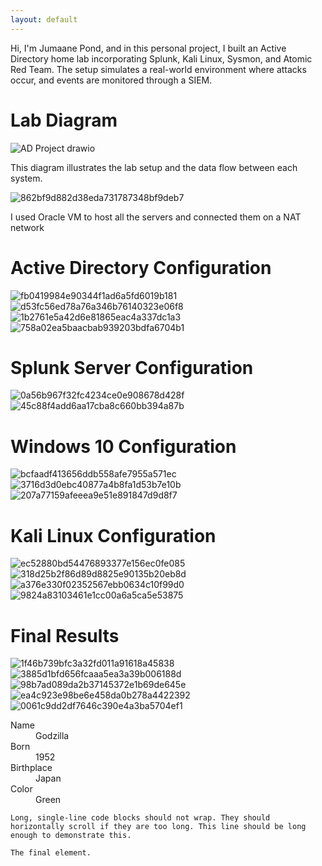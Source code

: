 ```yaml
---
layout: default
---
```


Hi, I'm Jumaane Pond, and in this personal project, I built an Active Directory home lab incorporating Splunk, Kali Linux, Sysmon, and Atomic Red Team. The setup simulates a real-world environment where attacks occur, and events are monitored through a SIEM.







# Lab Diagram

![AD Project drawio](https://github.com/user-attachments/assets/7f01f634-2d8e-44f5-a0c4-7692bd9f230f)

This diagram illustrates the lab setup and the data flow between each system. 

![862bf9d882d38eda731787348bf9deb7](https://github.com/user-attachments/assets/626561bd-6e50-4059-9897-921c8c2a1360)

I used Oracle VM to host all the servers and connected them on a NAT network

# Active Directory Configuration

![fb0419984e90344f1ad6a5fd6019b181](https://github.com/user-attachments/assets/25d5e680-4fe7-4300-9583-97110a126a1e)
![d53fc56ed78a76a346b76140323e06f8](https://github.com/user-attachments/assets/bb307381-4cfc-4575-b677-ce52bb69015d)
![1b2761e5a42d6e81865eac4a337dc1a3](https://github.com/user-attachments/assets/2f47482c-5d88-4ad1-bddb-ab4c5bff2c76)![758a02ea5baacbab939203bdfa6704b1](https://github.com/user-attachments/assets/919af5f9-610d-418b-a217-f7c72e5c0179)














# Splunk Server Configuration

![0a56b967f32fc4234ce0e908678d428f](https://github.com/user-attachments/assets/854c7420-ab2e-4903-ae1d-9ef048ca519b)
![45c88f4add6aa17cba8c660bb394a87b](https://github.com/user-attachments/assets/a37519be-7c53-4e68-b576-380002afb600)



# Windows 10 Configuration

![bcfaadf413656ddb558afe7955a571ec](https://github.com/user-attachments/assets/12fb6d1f-dcd7-4b75-879f-66ea85eb067e)
![3716d3d0ebc40877a4b8fa1d53b7e10b](https://github.com/user-attachments/assets/6c44eb4a-3a69-4a8d-80b8-4acfd1a2498d)
![207a77159afeeea9e51e891847d9d8f7](https://github.com/user-attachments/assets/0e8bd271-41eb-4686-8da6-ebb3d8b6074d)





# Kali Linux Configuration

![ec52880bd54476893377e156ec0fe085](https://github.com/user-attachments/assets/30f65528-8462-4184-ae7e-18e51e50669d)
![318d25b2f86d89d8825e90135b20eb8d](https://github.com/user-attachments/assets/9aa43855-6839-4d06-8475-a9a78687919e)
![a376e330f02352567ebb0634c10f99d0](https://github.com/user-attachments/assets/0ac30a59-51ba-4ab0-9ce1-ae090e6aec43)
![9824a83103461e1cc00a6a5ca5e53875](https://github.com/user-attachments/assets/b5a00c1f-400f-43a3-b16e-d30438e88699)




# Final Results

![1f46b739bfc3a32fd011a91618a45838](https://github.com/user-attachments/assets/97d727c7-49b6-486a-a3e1-fd5e98c6cf06)
![3885d1bfd656fcaaa5ea3a39b006188d](https://github.com/user-attachments/assets/31388c66-12a6-4f99-9c6c-07977f9bdae1)
![98b7ad089da2b37145372e1b69de645e](https://github.com/user-attachments/assets/a9ceb573-a388-4db7-b59a-c0d81abf849b)
![ea4c923e98be6e458da0b278a4422392](https://github.com/user-attachments/assets/da949034-438d-497a-8330-756dbd36b448)
![0061c9dd2df7646c390e4a3ba5704ef1](https://github.com/user-attachments/assets/4d050f30-5a80-468f-a997-83a672177168)





















<dl>
<dt>Name</dt>
<dd>Godzilla</dd>
<dt>Born</dt>
<dd>1952</dd>
<dt>Birthplace</dt>
<dd>Japan</dd>
<dt>Color</dt>
<dd>Green</dd>
</dl>

```
Long, single-line code blocks should not wrap. They should horizontally scroll if they are too long. This line should be long enough to demonstrate this.
```

```
The final element.
```
